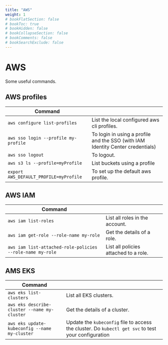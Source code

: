 ```yaml
---
title: "AWS"
weight: 1
# bookFlatSection: false
# bookToc: true
# bookHidden: false
# bookCollapseSection: false
# bookComments: false
# bookSearchExclude: false
---
```

# AWS
Some useful commands.

## AWS profiles

| Command                                |                                                                                |
|----------------------------------------| ------------------------------------------------------------------------------ |
| `aws configure list-profiles`          | List the local configured aws cli profiles.                                    | 
| `aws sso login --profile my-profile`   | To login in using a profile and the SSO (with IAM Identity Center credentials) |
| `aws sso logout`                       | To logout. |
| `aws s3 ls --profile=myProfile`        | List buckets using a profile | 
| `export AWS_DEFAULT_PROFILE=myProfile` | To set up the default aws profile. |

## AWS IAM
| Command                                                   |                                                                                |
|-----------------------------------------------------------| ------------------------------------------------------------------------------ |
| `aws iam list-roles`                                      | List all roles in the account. |
| `aws iam get-role --role-name my-role`                    | Get the details of a role. |
| `aws iam list-attached-role-policies --role-name my-role` | List all policies attached to a role. |

## AMS EKS
| Command                                                   |                                                                                                     |
|-----------------------------------------------------------|-----------------------------------------------------------------------------------------------------|
| `aws eks list-clusters`                                   | List all EKS clusters.                                                                              |
| `aws eks describe-cluster --name my-cluster`              | Get the details of a cluster.                                                                       |
| `aws eks update-kubeconfig --name my-cluster`             | Update the `kubeconfig` file to access the cluster. Do `kubectl get svc` to test your configuration |

